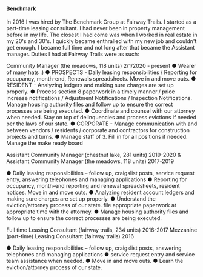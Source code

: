 #### Benchmark

In 2016 I was hired by The Benchmark Group at Fairway Trails.  I started as a part-time leasing consultant.  I had never been in property management before in my life.  The closest I had come was when I  worked in real estate in my 20's and 30's.  I quickly became enthralled with my new job and couldn't get enough.  I became full time and not long after that became the Assistant manager.  Duties I had at Fairway Trails were as such:


Community Manager (the meadows, 118 units) 2/1/2020 - present
●   Wearer of many hats :)
●   PROSPECTS - Daily leasing responsibilities / Reporting for occupancy, month-end, Renewals spreadsheets. Move in and move outs. 
●   RESIDENT - Analyzing ledgers and making sure charges are set up properly.
●   Process section 8 paperwork in a timely manner / price increase notifications / Adjustment Notifications / Inspection Notifications. Manage housing authority files and follow up to ensure the correct processes are being executed.
●   Coordinate and counsel with our attorney when needed. Stay on top of delinquencies and process evictions if needed per the laws of our state. 
●   CORPORATE - Manage communication with and between vendors / residents / corporate and contractors for construction projects and turns.
●   Manage staff of 3. Fill in for all positions if needed. Manage the make ready board

Assistant Community Manager (chestnut lake, 281 units) 2019-2020 & Assistant Community Manager (the meadows, 118 units) 2017-2019

●   Daily leasing responsibilities – follow up, craigslist posts, service request entry, answering telephones and managing applications
●   Reporting for occupancy, month-end reporting and renewal spreadsheets, resident notices. Move in and move outs. 
●   Analyzing resident account ledgers and making sure charges are set up properly.
●   Understand the eviction/attorney process of our state. file appropriate paperwork at appropriate time with the attorney.
●   Manage housing authority files and follow up to ensure the correct processes are being executed.

Full time Leasing Consultant (fairway trails, 234 units) 2016-2017
Mezzanine (part-time) Leasing Consultant (fairway trails) 2016

●    Daily leasing responsibilities – follow up, craigslist posts, answering telephones and managing applications
●    service request entry and service team assistance when needed. 
●    Move in and move outs. 
●    Learn the eviction/attorney process of our state.
